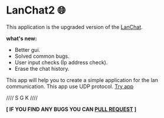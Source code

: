 # LanChat2 :globe_with_meridians:
This application is the upgraded version of the [LanChat](https://github.com/0xpulsar/LanChat).

**what's new:**
* Better gui.
* Solved common bugs.
* User input checks (Ip address check).
* Erase the chat history.

This app will help you to create a simple application for the lan communication. This app use UDP protocol.
[Try app](https://github.com/0xpulsar/LanChat2/raw/master/LanChat.jar)

//// S G K ////

**[ IF YOU FIND ANY BUGS YOU CAN [PULL REQUEST](https://github.com/0xpulsar/LanChat2/pulls) ]**
